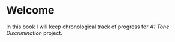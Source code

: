 Welcome
===============================

In this book I will keep chronological track of progress for *A1 Tone Discrimination* project.
